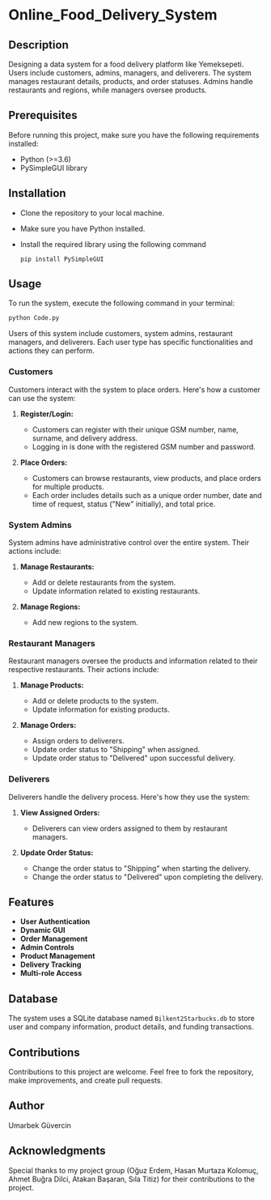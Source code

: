 # Online_Food_Delivery_System
## Description
Designing a data system for a food delivery platform like Yemeksepeti. Users include customers, admins, managers, and deliverers. The system manages restaurant details, products, and order statuses. Admins handle restaurants and regions, while managers oversee products.

## Prerequisites
Before running this project, make sure you have the following requirements installed:

- Python (>=3.6)
- PySimpleGUI library

## Installation
- Clone the repository to your local machine.
- Make sure you have Python installed.
- Install the required library using the following command
  
   ```pip install PySimpleGUI ```

## Usage

To run the system, execute the following command in your terminal:

```bash
python Code.py
```

Users of this system include customers, system admins, restaurant managers, and deliverers. Each user type has specific functionalities and actions they can perform.

### Customers
Customers interact with the system to place orders. Here's how a customer can use the system:

1. **Register/Login:**
   - Customers can register with their unique GSM number, name, surname, and delivery address.
   - Logging in is done with the registered GSM number and password.

2. **Place Orders:**
   - Customers can browse restaurants, view products, and place orders for multiple products.
   - Each order includes details such as a unique order number, date and time of request, status ("New" initially), and total price.

### System Admins
System admins have administrative control over the entire system. Their actions include:

1. **Manage Restaurants:**
   - Add or delete restaurants from the system.
   - Update information related to existing restaurants.

2. **Manage Regions:**
   - Add new regions to the system.

### Restaurant Managers
Restaurant managers oversee the products and information related to their respective restaurants. Their actions include:

1. **Manage Products:**
   - Add or delete products to the system.
   - Update information for existing products.

2. **Manage Orders:**
   - Assign orders to deliverers.
   - Update order status to "Shipping" when assigned.
   - Update order status to "Delivered" upon successful delivery.

### Deliverers
Deliverers handle the delivery process. Here's how they use the system:

1. **View Assigned Orders:**
   - Deliverers can view orders assigned to them by restaurant managers.

2. **Update Order Status:**
   - Change the order status to "Shipping" when starting the delivery.
   - Change the order status to "Delivered" upon completing the delivery.

## Features

- **User Authentication**
- **Dynamic GUI**
- **Order Management**
- **Admin Controls**
- **Product Management**
- **Delivery Tracking**
- **Multi-role Access**

## Database
The system uses a SQLite database named ```Bilkent2Starbucks.db``` to store user and company information, product details, and funding transactions.

## Contributions
Contributions to this project are welcome. Feel free to fork the repository, make improvements, and create pull requests.

## Author
Umarbek Güvercin

## Acknowledgments
Special thanks to my project group (Oğuz Erdem, Hasan Murtaza Kolomuç, Ahmet Buğra Dilci, Atakan Başaran, Sıla Titiz) for their contributions to the project.
